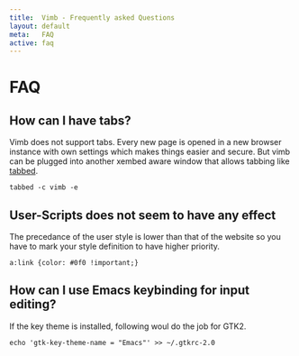 ```yaml
---
title:  Vimb - Frequently asked Questions
layout: default
meta:   FAQ
active: faq
---
```


# FAQ

## How can I have tabs?

Vimb does not support tabs. Every new page is opened in a new browser instance
with own settings which makes things easier and secure. But vimb can be
plugged into another xembed aware window that allows tabbing like [tabbed][].

    tabbed -c vimb -e

## User-Scripts does not seem to have any effect

The precedance of the user style is lower than that of the website so you have
to mark your style definition to have higher priority.

    a:link {color: #0f0 !important;}

## How can I use Emacs keybinding for input editing?

If the key theme is installed, following woul do the job for GTK2.

    echo 'gtk-key-theme-name = "Emacs"' >> ~/.gtkrc-2.0

[tabbed]: http://tools.suckless.org/tabbed/

